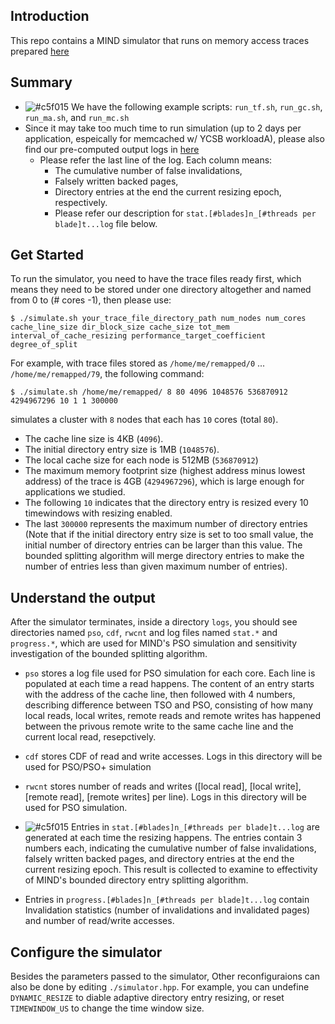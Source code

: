 ## Introduction
This repo contains a MIND simulator that runs on memory access traces prepared [here](https://github.com/shsym/mind_ae/tree/master/tools/prepare_traces)

## Summary
- ![#c5f015](https://via.placeholder.com/15/c5f015/000000?text=+) We have the following example scripts: `run_tf.sh`, `run_gc.sh`, `run_ma.sh`, and `run_mc.sh`
- Since it may take too much time to run simulation (up to 2 days per application, espeically for memcached w/ YCSB workloadA), please also find our pre-computed output logs in [here](https://github.com/shsym/mind/tree/main/tools/cache_coherence_sim/bounded_split_eval)
  - Please refer the last line of the log. Each column means:
    - The cumulative number of false invalidations,
    - Falsely written backed pages,
    - Directory entries at the end the current resizing epoch, respectively.
    - Please refer our description for `stat.[#blades]n_[#threads per blade]t...log` file below.

## Get Started
To run the simulator, you need to have the trace files ready first, which means they need to be stored
under one directory altogether and named from 0 to (# cores -1), then please use:
```shell
$ ./simulate.sh your_trace_file_directory_path num_nodes num_cores cache_line_size dir_block_size cache_size tot_mem interval_of_cache_resizing performance_target_coefficient degree_of_split
```
For example, with trace files stored as `/home/me/remapped/0` ... `/home/me/remapped/79`, the following command:
```shell
$ ./simulate.sh /home/me/remapped/ 8 80 4096 1048576 536870912 4294967296 10 1 1 300000
```
simulates a cluster with `8` nodes that each has `10` cores (total `80`).
- The cache line size is 4KB (`4096`). 
- The initial directory entry size is 1MB (`1048576`).
- The local cache size for each node is 512MB (`536870912`)
- The maximum memory footprint size (highest address minus lowest address) of the trace is 4GB (`4294967296`), which is large enough for applications we studied.
- The following `10` indicates that the directory entry is resized every 10 timewindows with resizing enabled.
- The last `300000` represents the maximum number of directory entries (Note that if the initial directory entry size is set to too small value, the initial number of directory entries can be larger than this value. The bounded splitting algorithm will merge directory entries to make the number of entries less than given maximum number of entries).

## Understand the output
After the simulator terminates, inside a directory `logs`, you should see directories named `pso`, `cdf`, `rwcnt` and log files named `stat.*` and `progress.*`, which are used for MIND's PSO simulation and sensitivity investigation of the bounded splitting algorithm.
- `pso` stores a log file used for PSO simulation for each core. Each line is populated at each time a read happens.
The content of an entry starts with the address of the cache line, then followed with 4 numbers, describing difference between TSO and PSO, consisting of how many local reads, local writes, remote reads and remote writes has happened between the privous remote write to the same cache line and the current local read, resepctively.

- `cdf` stores CDF of read and write accesses. Logs in this directory will be used for PSO/PSO+ simulation

- `rwcnt` stores number of reads and writes ([local read], [local write], [remote read], [remote writes] per line). Logs in this directory will be used for PSO simulation.

- ![#c5f015](https://via.placeholder.com/15/c5f015/000000?text=+) Entries in `stat.[#blades]n_[#threads per blade]t...log` are generated at each time the resizing happens. The entries contain 3 numbers each, indicating the cumulative number of false invalidations, falsely written backed pages, and directory entries at the end the current resizing epoch.
This result is collected to examine to effectivity of MIND's bounded directory entry splitting algorithm.

- Entries in `progress.[#blades]n_[#threads per blade]t...log` contain Invalidation statistics (number of invalidations and invalidated pages) and number of read/write accesses.

## Configure the simulator
Besides the parameters passed to the simulator, Other reconfiguraions can also be done by editing `./simulator.hpp`.
For example, you can undefine `DYNAMIC_RESIZE` to diable adaptive directory entry resizing, or reset `TIMEWINDOW_US` to change the time window size.
